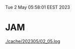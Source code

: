 Tue  2 May 05:58:01 EEST 2023
# JAM
<a href='./cache/202305/02_05.log'>./cache/202305/02_05.log</a>
